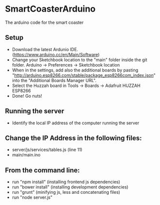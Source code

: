 # SmartCoasterArduino
The arduino code for the smart coaster

## Setup
- Download the latest Ardunio IDE. (https://www.arduino.cc/en/Main/Software)
- Change your Sketchbook location to the "main" folder inside the git folder. Arduino -> Preferences -> Sketchbook location
- When in the settings, add also the additional boards by pasting "http://arduino.esp8266.com/stable/package_esp8266com_index.json" into the "Additional Boards Manager URL".
- Select the Huzzah board in Tools -> Boards -> Adafruit HUZZAH ESP8266
- Done! Go nuts!


## Running the server

- Identify the local IP address of the computer running the server
## Change the IP Address in the following files:
- server/js/services/tables.js (line 11)
- main/main.ino
## From the command line:
- run "npm install" (installing frontend js dependencies)
- run "bower install" (installing development dependencies)
- run "grunt" (minifying js, less and concatenating files)
- run "node server.js"
